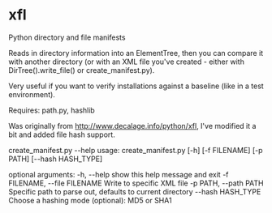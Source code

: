 xfl
===

Python directory and file manifests


Reads in directory information into an ElementTree, then you can compare it with another directory (or with an XML file you've created - either with DirTree().write_file() or create_manifest.py). 

Very useful if you want to verify installations against a baseline (like in a test environment). 

Requires: path.py, hashlib

Was originally from http://www.decalage.info/python/xfl, I've modified it a bit and added file hash support. 


create_manifest.py --help
usage: create_manifest.py [-h] [-f FILENAME] [-p PATH] [--hash HASH_TYPE]

optional arguments:
  -h, --help            show this help message and exit
  -f FILENAME, --file FILENAME
                        Write to specific XML file
  -p PATH, --path PATH  Specific path to parse out, defaults to current
                        directory
  --hash HASH_TYPE      Choose a hashing mode (optional): MD5 or
                        SHA1
